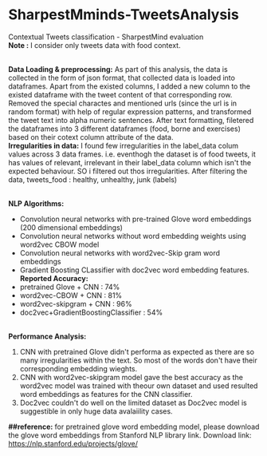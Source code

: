 # SharpestMminds-TweetsAnalysis
Contextual Tweets classification - SharpestMind evaluation
<br><b>Note :</b> I consider only tweets data with food context.

<br><b>Data Loading & preprocessing:</b>
As part of this analysis, the data is collected in the form of json format, that collected data is loaded into dataframes. Apart from the existed columns, I added a new column to the existed dataframe with the tweet content of that corresponding row. Removed the special charactes and mentioned urls (since the url is in random format) with help of regular expression patterns, and transformed the tweet text into alpha numeric sentences. After text formatting, filetered the dataframes into 3 different dataframes (food, borne and exercises) based on their cotext column attribute of the data.
<br><b>Irregularities in data:</b> I found few irregularities in the label_data colum values across 3 data frames. i.e. eventhogh the dataset is of food tweets, it has values of relevant, irrelevant in their label_data column which isn't the expected behaviour. SO i filtered out thos irregularities. After filtering the data,
            tweets_food : healthy, unhealthy, junk (labels)
            
<br><b>NLP Algorithms:</b>
  * Convolution neural networks with pre-trained Glove word embeddings (200 dimensional embeddings)
  * Convolution neural networks without word embedding weights using word2vec CBOW model
  * Convolution neural networks with word2vec-Skip gram word embeddings
  * Gradient Boosting CLassifier with doc2vec word embedding features.
<br><b>Reported Accuracy:</b>
  * pretrained Glove + CNN : 74%
  * word2vec-CBOW + CNN : 81%
  * word2vec-skipgram + CNN : 96%
  * doc2vec+GradientBoostingClassifier : 54%
 
 <br><b>Performance Analysis:</b>
  1. CNN with pretrained Glove didn't performa as expected as there are so many irregularities within the text. So most of the words don't have their corresponding embedding wieghts.
  2. CNN with word2vec-skipgram model gave the best accuracy as the word2vec model was trained with theour own dataset and used resulted word embeddings as features for the CNN classifier.
  3. Doc2vec couldn't do well on the limited dataset as Doc2vec model is suggestible in only huge data avalaiility cases.
 
 <b>##reference:</b> for pretrained glove word embedding model, please download the glove word embeddings from Stanford NLP library link.
 Download link: https://nlp.stanford.edu/projects/glove/
